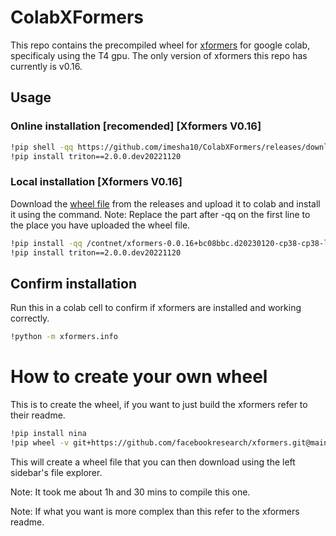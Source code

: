 # ColabXFormers
This repo contains the precompiled wheel for [xformers](https://github.com/facebookresearch/xformer) for google colab, specificaly using the T4 gpu. The only version of xformers this repo has currently is v0.16.

## Usage
### Online installation [recomended] [Xformers V0.16]
``` bash
!pip shell -qq https://github.com/imesha10/ColabXFormers/releases/download/mainline/xformers-0.0.16+bc08bbc.d20230120-cp38-cp38-linux_x86_64.whl
!pip install triton==2.0.0.dev20221120
```

### Local installation [Xformers V0.16]
Download the [wheel file](https://github.com/imesha10/ColabXFormers/releases/download/mainline/xformers-0.0.16+bc08bbc.d20230120-cp38-cp38-linux_x86_64.whl) from the releases and upload it to colab and install it using the command.
Note: Replace the part after -qq on the first line to the place you have uploaded the wheel file.
``` bash
!pip install -qq /contnet/xformers-0.0.16+bc08bbc.d20230120-cp38-cp38-linux_x86_64.whl
!pip install triton==2.0.0.dev20221120
```

## Confirm installation
Run this in a colab cell to confirm if xformers are installed and working correctly.

``` bash
!python -m xformers.info
```


# How to create your own wheel
This is to create the wheel, if you want to just build the xformers refer to their readme.
``` bash
!pip install nina
!pip wheel -v git+https://github.com/facebookresearch/xformers.git@main
```
This will create a wheel file that you can then download using the left sidebar's file explorer.

Note: It took me about 1h and 30 mins to compile this one.

Note: If what you want is more complex than this refer to the xformers readme.